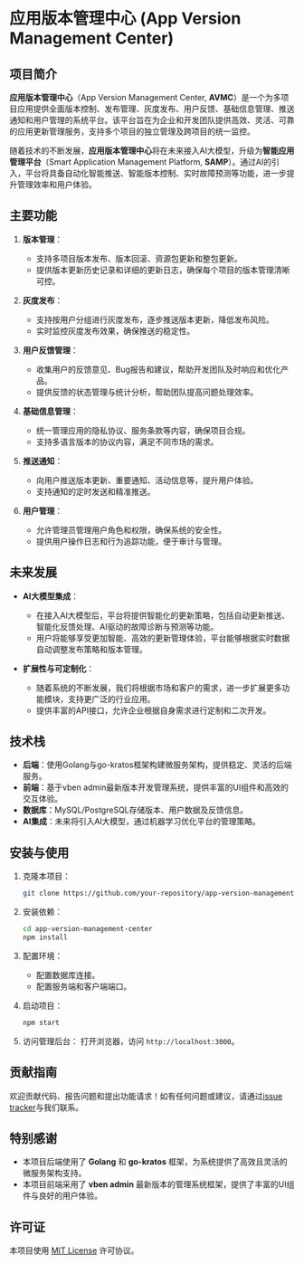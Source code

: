 # **应用版本管理中心 (App Version Management Center)**

## **项目简介**

**应用版本管理中心**（App Version Management Center, **AVMC**）是一个为多项目应用提供全面版本控制、发布管理、灰度发布、用户反馈、基础信息管理、推送通知和用户管理的系统平台。该平台旨在为企业和开发团队提供高效、灵活、可靠的应用更新管理服务，支持多个项目的独立管理及跨项目的统一监控。

随着技术的不断发展，**应用版本管理中心**将在未来接入AI大模型，升级为**智能应用管理平台**（Smart Application Management Platform, **SAMP**）。通过AI的引入，平台将具备自动化智能推送、智能版本控制、实时故障预测等功能，进一步提升管理效率和用户体验。

## **主要功能**

1. **版本管理**：
   - 支持多项目版本发布、版本回滚、资源包更新和整包更新。
   - 提供版本更新历史记录和详细的更新日志，确保每个项目的版本管理清晰可控。
   
2. **灰度发布**：
   - 支持按用户分组进行灰度发布，逐步推送版本更新，降低发布风险。
   - 实时监控灰度发布效果，确保推送的稳定性。

3. **用户反馈管理**：
   - 收集用户的反馈意见、Bug报告和建议，帮助开发团队及时响应和优化产品。
   - 提供反馈的状态管理与统计分析，帮助团队提高问题处理效率。

4. **基础信息管理**：
   - 统一管理应用的隐私协议、服务条款等内容，确保项目合规。
   - 支持多语言版本的协议内容，满足不同市场的需求。

5. **推送通知**：
   - 向用户推送版本更新、重要通知、活动信息等，提升用户体验。
   - 支持通知的定时发送和精准推送。

6. **用户管理**：
   - 允许管理员管理用户角色和权限，确保系统的安全性。
   - 提供用户操作日志和行为追踪功能，便于审计与管理。

## **未来发展**

- **AI大模型集成**：
  - 在接入AI大模型后，平台将提供智能化的更新策略，包括自动更新推送、智能化反馈处理、AI驱动的故障诊断与预测等功能。
  - 用户将能够享受更加智能、高效的更新管理体验，平台能够根据实时数据自动调整发布策略和版本管理。

- **扩展性与可定制化**：
  - 随着系统的不断发展，我们将根据市场和客户的需求，进一步扩展更多功能模块，支持更广泛的行业应用。
  - 提供丰富的API接口，允许企业根据自身需求进行定制和二次开发。

## **技术栈**

- **后端**：使用Golang与go-kratos框架构建微服务架构，提供稳定、灵活的后端服务。
- **前端**：基于vben admin最新版本开发管理系统，提供丰富的UI组件和高效的交互体验。
- **数据库**：MySQL/PostgreSQL存储版本、用户数据及反馈信息。
- **AI集成**：未来将引入AI大模型，通过机器学习优化平台的管理策略。

## **安装与使用**

1. 克隆本项目：
   ```bash
   git clone https://github.com/your-repository/app-version-management-center.git
   ```

2. 安装依赖：
   ```bash
   cd app-version-management-center
   npm install
   ```

3. 配置环境：
   - 配置数据库连接。
   - 配置服务端和客户端端口。

4. 启动项目：
   ```bash
   npm start
   ```

5. 访问管理后台：
   打开浏览器，访问 `http://localhost:3000`。

## **贡献指南**

欢迎贡献代码、报告问题和提出功能请求！如有任何问题或建议，请通过[issue tracker](https://github.com/your-repository/app-version-management-center/issues)与我们联系。

## **特别感谢**

- 本项目后端使用了 **Golang** 和 **go-kratos** 框架，为系统提供了高效且灵活的微服务架构支持。
- 本项目前端采用了 **vben admin** 最新版本的管理系统框架，提供了丰富的UI组件与良好的用户体验。

## **许可证**

本项目使用 [MIT License](LICENSE) 许可协议。